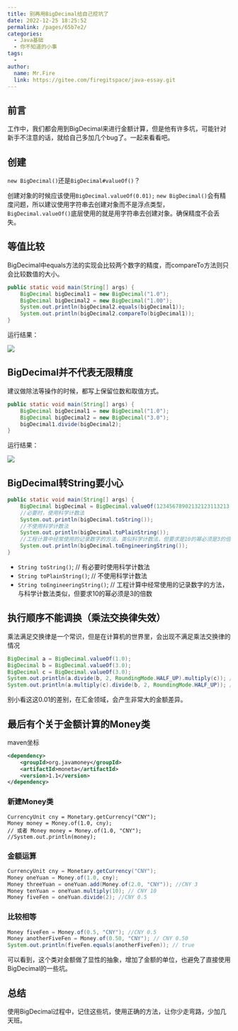 ```yaml
---
title: 别再用BigDecimal给自己挖坑了
date: 2022-12-25 18:25:52
permalink: /pages/65b7e2/
categories:
  - Java基础
  - 你不知道的小事
tags:
  - 
author: 
  name: Mr.Fire
  link: https://gitee.com/firegitspace/java-essay.git
---
```



## 前言
工作中，我们都会用到BigDecimal来进行金额计算，但是他有许多坑，可能针对新手不注意的话，就给自己多加几个bug了。一起来看看吧。

## 创建
`new BigDecimal()`还是`BigDecimal#valueOf()`？

创建对象的时候应该使用`BigDecimal.valueOf(0.01);`
`new BigDecimal()`会有精度问题，所以建议使用字符串去创建对象而不是浮点类型，`BigDecimal.valueOf()`底层使用的就是用字符串去创建对象。确保精度不会丢失。

## 等值比较
BigDecimal中equals方法的实现会比较两个数字的精度，而compareTo方法则只会比较数值的大小。
```java
public static void main(String[] args) {
    BigDecimal bigDecimal1 = new BigDecimal("1.0");
    BigDecimal bigDecimal2 = new BigDecimal("1.00");
    System.out.println(bigDecimal2.equals(bigDecimal1));
    System.out.println(bigDecimal2.compareTo(bigDecimal1));
}
```
运行结果：

![](https://files.mdnice.com/user/35495/ddcfd128-b37b-4b15-ae14-6668981f4735.png)

## BigDecimal并不代表无限精度
建议做除法等操作的时候，都写上保留位数和取值方式。
```java
public static void main(String[] args) {
    BigDecimal bigDecimal1 = new BigDecimal("1.0");
    BigDecimal bigDecimal2 = new BigDecimal("3.0");
    bigDecimal1.divide(bigDecimal2);
}

```
运行结果：

![](https://files.mdnice.com/user/35495/98ed8c18-4506-489f-a344-ea7884bc2659.png)


## BigDecimal转String要小心
```java
public static void main(String[] args) {
    BigDecimal bigDecimal = BigDecimal.valueOf(12345678902132123113213.12345678912345678);
    //必要时，使用科学计数法
    System.out.println(bigDecimal.toString());
    //不使用科学计数法
    System.out.println(bigDecimal.toPlainString());
    //工程计算中经常使用的记录数字的方法，类似科学计数法，但要求是10的幂必须是3的倍数
    System.out.println(bigDecimal.toEngineeringString());
}

```

- `String toString()`; // 有必要时使用科学计数法
- `String toPlainString()`; // 不使用科学计数法
- `String toEngineeringString()`; // 工程计算中经常使用的记录数字的方法，与科学计数法类似，但要求10的幂必须是3的倍数

## 执行顺序不能调换（乘法交换律失效）
乘法满足交换律是一个常识，但是在计算机的世界里，会出现不满足乘法交换律的情况
```java
BigDecimal a = BigDecimal.valueOf(1.0);
BigDecimal b = BigDecimal.valueOf(3.0);
BigDecimal c = BigDecimal.valueOf(3.0);
System.out.println(a.divide(b, 2, RoundingMode.HALF_UP).multiply(c)); // 0.990
System.out.println(a.multiply(c).divide(b, 2, RoundingMode.HALF_UP)); // 1.00
```
别小看这这0.01的差别，在汇金领域，会产生非常大的金额差异。

## 最后有个关于金额计算的Money类

maven坐标
```xml
<dependency>
    <groupId>org.javamoney</groupId>
    <artifactId>moneta</artifactId>
    <version>1.1</version>
</dependency>
```

### 新建Money类
```
CurrencyUnit cny = Monetary.getCurrency("CNY");
Money money = Money.of(1.0, cny); 
// 或者 Money money = Money.of(1.0, "CNY");
//System.out.println(money);
```
### 金额运算
```java
CurrencyUnit cny = Monetary.getCurrency("CNY");
Money oneYuan = Money.of(1.0, cny);
Money threeYuan = oneYuan.add(Money.of(2.0, "CNY")); //CNY 3
Money tenYuan = oneYuan.multiply(10); // CNY 10
Money fiveFen = oneYuan.divide(2); //CNY 0.5
```
### 比较相等
```java
Money fiveFen = Money.of(0.5, "CNY"); //CNY 0.5
Money anotherFiveFen = Money.of(0.50, "CNY"); // CNY 0.50
System.out.println(fiveFen.equals(anotherFiveFen)); // true
```
可以看到，这个类对金额做了显性的抽象，增加了金额的单位，也避免了直接使用BigDecimal的一些坑。

## 总结
使用BigDecimal过程中，记住这些坑，使用正确的方法，让你少走弯路，少加几天班。